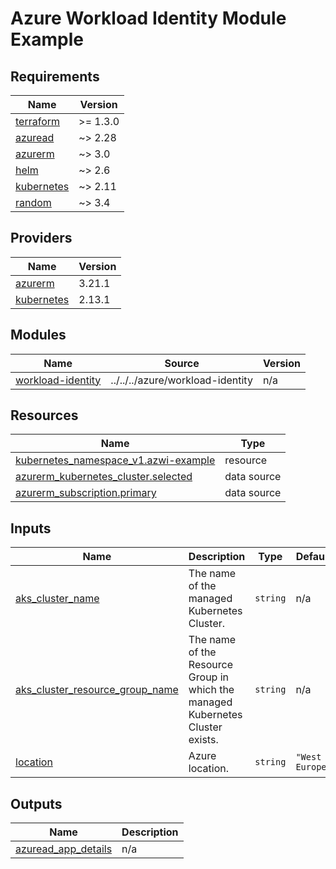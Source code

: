 # Azure Workload Identity Module Example

<!-- BEGIN_TF_DOCS -->
## Requirements

| Name | Version |
|------|---------|
| <a name="requirement_terraform"></a> [terraform](#requirement\_terraform) | >= 1.3.0 |
| <a name="requirement_azuread"></a> [azuread](#requirement\_azuread) | ~> 2.28 |
| <a name="requirement_azurerm"></a> [azurerm](#requirement\_azurerm) | ~> 3.0 |
| <a name="requirement_helm"></a> [helm](#requirement\_helm) | ~> 2.6 |
| <a name="requirement_kubernetes"></a> [kubernetes](#requirement\_kubernetes) | ~> 2.11 |
| <a name="requirement_random"></a> [random](#requirement\_random) | ~> 3.4 |

## Providers

| Name | Version |
|------|---------|
| <a name="provider_azurerm"></a> [azurerm](#provider\_azurerm) | 3.21.1 |
| <a name="provider_kubernetes"></a> [kubernetes](#provider\_kubernetes) | 2.13.1 |

## Modules

| Name | Source | Version |
|------|--------|---------|
| <a name="module_workload-identity"></a> [workload-identity](#module\_workload-identity) | ../../../azure/workload-identity | n/a |

## Resources

| Name | Type |
|------|------|
| [kubernetes_namespace_v1.azwi-example](https://registry.terraform.io/providers/hashicorp/kubernetes/latest/docs/resources/namespace_v1) | resource |
| [azurerm_kubernetes_cluster.selected](https://registry.terraform.io/providers/hashicorp/azurerm/latest/docs/data-sources/kubernetes_cluster) | data source |
| [azurerm_subscription.primary](https://registry.terraform.io/providers/hashicorp/azurerm/latest/docs/data-sources/subscription) | data source |

## Inputs

| Name | Description | Type | Default | Required |
|------|-------------|------|---------|:--------:|
| <a name="input_aks_cluster_name"></a> [aks\_cluster\_name](#input\_aks\_cluster\_name) | The name of the managed Kubernetes Cluster. | `string` | n/a | yes |
| <a name="input_aks_cluster_resource_group_name"></a> [aks\_cluster\_resource\_group\_name](#input\_aks\_cluster\_resource\_group\_name) | The name of the Resource Group in which the managed Kubernetes Cluster exists. | `string` | n/a | yes |
| <a name="input_location"></a> [location](#input\_location) | Azure location. | `string` | `"West Europe"` | no |

## Outputs

| Name | Description |
|------|-------------|
| <a name="output_azuread_app_details"></a> [azuread\_app\_details](#output\_azuread\_app\_details) | n/a |
<!-- END_TF_DOCS -->